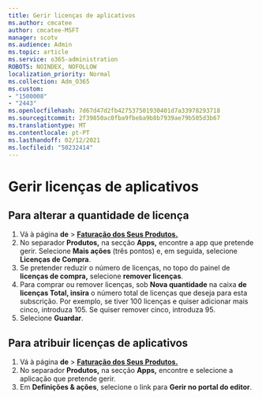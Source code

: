 ```yaml
---
title: Gerir licenças de aplicativos
ms.author: cmcatee
author: cmcatee-MSFT
manager: scotv
ms.audience: Admin
ms.topic: article
ms.service: o365-administration
ROBOTS: NOINDEX, NOFOLLOW
localization_priority: Normal
ms.collection: Adm_O365
ms.custom:
- "1500008"
- "2443"
ms.openlocfilehash: 7d67d47d2fb427537501930401d7a33978293718
ms.sourcegitcommit: 2f39850ac0fba9fbeba9b8b7939ae79b505d3b67
ms.translationtype: MT
ms.contentlocale: pt-PT
ms.lasthandoff: 02/12/2021
ms.locfileid: "50232414"
---
```

# <a name="manage-app-licenses"></a>Gerir licenças de aplicativos

## <a name="to-change-license-quantity"></a>Para alterar a quantidade de licença

1. Vá à página **de**  >  **[Faturação dos Seus Produtos.](https://go.microsoft.com/fwlink/p/?linkid=842054)**
2. No separador **Produtos,** na secção **Apps,** encontre a app que pretende gerir. Selecione **Mais ações** (três pontos) e, em seguida, selecione **Licenças de Compra**.
3. Se pretender reduzir o número de licenças, no topo do painel de **licenças de compra,** selecione **remover licenças**.
4. Para comprar ou remover licenças, sob **Nova quantidade** na caixa **de licenças Total, insira** o número total de licenças que deseja para esta subscrição. Por exemplo, se tiver 100 licenças e quiser adicionar mais cinco, introduza 105. Se quiser remover cinco, introduza 95.
5. Selecione **Guardar**.

## <a name="to-assign-app-licenses"></a>Para atribuir licenças de aplicativos

1. Vá à página **de**  >  **[Faturação dos Seus Produtos.](https://go.microsoft.com/fwlink/p/?linkid=842054)**
2. No separador **Produtos,** na secção **Apps,** encontre e selecione a aplicação que pretende gerir.
3. Em **Definições & ações**, selecione o link para **Gerir no portal do editor**.